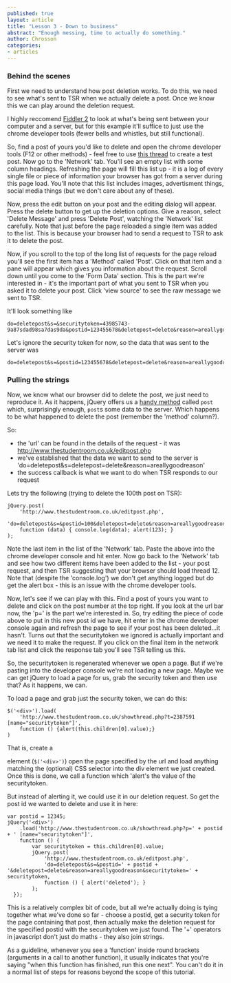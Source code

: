 ```yaml
---
published: true
layout: article
title: "Lesson 3 - Down to business"
abstract: "Enough messing, time to actually do something."
author: Chrosson
categories:
- articles
---
```


### Behind the scenes
First we need to understand how post deletion works. To do this, we need to see what's sent to TSR when we actually delete a post. Once we know this we can play around the deletion request.

I highly reccomend [Fiddler 2](http://fiddler2.com/) to look at what's being sent between your computer and a server, but for this example it'll suffice to just use the chrome developer tools (fewer bells and whistles, but still functional).

So, find a post of yours you'd like to delete and open the chrome developer tools (F12 or other methods) - feel free to use [this thread](http://www.thestudentroom.co.uk/showthread.php?t=2387591) to create a test post. Now go to the 'Network' tab. You'll see an empty list with some column headings. Refreshing the page will fill this list up - it is a log of every single file or piece of information your browser has got from a server during this page load. You'll note that this list includes images, advertisment things, social media things (but we don't care about any of these).

Now, press the edit button on your post and the editing dialog will appear. Press the delete button to get up the deletion options. Give a reason, select 'Delete Message' and press 'Delete Post', watching the 'Network' list carefully. Note that just before the page reloaded a single item was added to the list. This is because your browser had to send a request to TSR to ask it to delete the post.

Now, if you scroll to the top of the long list of requests for the page reload you'll see the first item has a 'Method' called 'Post'. Click on that item and a pane will appear which gives you information about the request. Scroll down until you come to the 'Form Data' section. This is the part we're interested in - it's the important part of what you sent to TSR when you asked it to delete your post. Click 'view source' to see the raw message we sent to TSR.

It'll look something like

```
do=deletepost&s=&securitytoken=43985743-9a87sdad98sa7das9da&postid=123455678&deletepost=delete&reason=areallygoodreason
```

Let's ignore the security token for now, so the data that was sent to the server was

```
do=deletepost&s=&postid=123455678&deletepost=delete&reason=areallygoodreason
```

### Pulling the strings
Now, we know what our browser did to delete the post, we just need to reproduce it. As it happens, jQuery offers us a [handy method](http://api.jquery.com/jQuery.post/) called `post` which, surprisingly enough, `post`s some data to the server. Which happens to be what happened to delete the post (remember the 'method' column?).

So:
 - the 'url' can be found in the details of the request - it was http://www.thestudentroom.co.uk/editpost.php
 - we've established that the data we want to send to the server is 'do=deletepost&s=deletepost=delete&reason=areallygoodreason'
 - the success callback is what we want to do when TSR responds to our request

Lets try the following (trying to delete the 100th post on TSR):

```
jQuery.post(
    'http://www.thestudentroom.co.uk/editpost.php',
    'do=deletepost&s=&postid=100&deletepost=delete&reason=areallygoodreason',
    function (data) { console.log(data); alert(123); }
);
```

Note the last item in the list of the 'Network' tab. Paste the above into the chrome developer console and hit enter. Now go back to the 'Network' tab and see how two different items have been added to the list - your post request, and then TSR suggesting that your browser should load thread 12. Note that (despite the 'console.log') we don't get anything logged but do get the alert box - this is an issue with the chrome developer tools.

Now, let's see if we can play with this. Find a post of yours you want to delete and click on the post number at the top right. If you look at the url bar now, the 'p=' is the part we're interested in. So, try editing the piece of code above to put in this new post id we have, hit enter in the chrome developer console again and refresh the page to see if your post has been deleted...it hasn't. Turns out that the securitytoken we ignored is actually important and we need it to make the request. If you click on the final item in the network tab list and click the response tab you'll see TSR telling us this.

So, the securitytoken is regenerated whenever we open a page. But if we're pasting into the developer console we're not loading a new page. Maybe we can get jQuery to load a page for us, grab the security token and then use that? As it happens, we can.

To load a page and grab just the security token, we can do this:

```
$('<div>').load(
    'http://www.thestudentroom.co.uk/showthread.php?t=2387591 [name="securitytoken"]',
    function () {alert(this.children[0].value);}
)
```

That is, create a <div> element (`$('<div>')`) open the page specified by the url and load anything matching the (optional) CSS selector into the div element we just created. Once this is done, we call a function which 'alert's the value of the securitytoken.

But instead of alerting it, we could use it in our deletion request. So get the post id we wanted to delete and use it in here:

```
var postid = 12345;
jQuery('<div>')
    .load('http://www.thestudentroom.co.uk/showthread.php?p=' + postid + ' [name="securitytoken"]',
    function () {
        var securitytoken = this.children[0].value;
        jQuery.post(
            'http://www.thestudentroom.co.uk/editpost.php',
            'do=deletepost&s=&postid=' + postid + '&deletepost=delete&reason=areallygoodreason&securitytoken=' + securitytoken,
            function () { alert('deleted'); }
        );
  });
```

This is a relatively complex bit of code, but all we're actually doing is tying together what we've done so far - choose a postid, get a security token for the page containing that post, then actually make the deletion request for the specified postid with the securitytoken we just found. The '+' operators in javascript don't just do maths - they also join strings.

As a guideline, whenever you see a 'function' inside round brackets (arguments in a call to another function), it usually indicates that you're saying "when this function has finished, run this one next". You can't do it in a normal list of steps for reasons beyond the scope of this tutorial.
